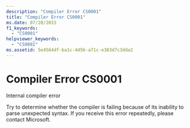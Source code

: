 ```yaml
---
description: "Compiler Error CS0001"
title: "Compiler Error CS0001"
ms.date: 07/20/2015
f1_keywords:
  - "CS0001"
helpviewer_keywords:
  - "CS0001"
ms.assetid: 5e4564df-ba1c-4d56-a71c-e383d7c3dda2
---
```

# Compiler Error CS0001

Internal compiler error

 Try to determine whether the compiler is failing because of its inability to parse unexpected syntax. If you receive this error repeatedly, please contact Microsoft.
